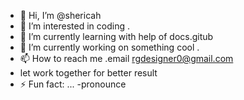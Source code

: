 - 👋 Hi, I’m @shericah
- 👀 I’m interested in coding .
- 🌱 I’m currently learning with help of docs.gitub 
- 💞️ I’m currently working on something cool .
- 📫 How to reach me .email rgdesigner0@gmail.com
- let work together for better result
- ⚡ Fun fact: ...
-pronounce
<!---
shericah/shericah is a ✨ special ✨ repository because its `README.md` (this file) appears on your GitHub profile.
You can click the Preview link to take a look at your changes.
--->
